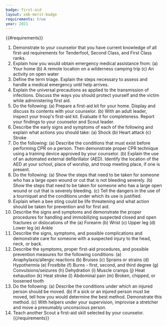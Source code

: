 ```yaml
---
badge: first-aid
layout: smb-merit-badge
requirements: true
year: 2021
---
```


{{#requirements}}
1. Demonstrate to your counselor that you have current knowledge of all first-aid requirements for Tenderfoot, Second Class, and First Class ranks.
2. Explain how you would obtain emergency medical assistance from:
    (a) Your home
    (b) A remote location on a wilderness camping trip
    (c) An activity on open water
3. Define the term triage. Explain the steps necessary to assess and handle a medical emergency until help arrives.
4. Explain the universal precautions as applied to the transmission of infections. Discuss the ways you should protect yourself and the victim while administering first aid.
5. Do the following:
    (a) Prepare a first-aid kit for your home. Display and discuss its contents with your counselor.
    (b) With an adult leader, inspect your troop's first-aid kit. Evaluate it for completeness. Report your findings to your counselor and Scout leader.
6. Describe the early signs and symptoms of each of the following and explain what actions you should take:
    (a) Shock
    (b) Heart attack
    (c) Stroke
7. Do the following:
    (a) Describe the conditions that must exist before performing CPR on a person. Then demonstrate proper CPR technique using a training device approved by your counselor.
    (b) Explain the use of an automated external defibrillator (AED). Identify the location of the AED at your school, place of worship, and troop meeting place, if one is present.
8. Do the following:
    (a) Show the steps that need to be taken for someone who has a large open wound or cut that is not bleeding severely.
    (b) Show the steps that need to be taken for someone who has a large open wound or cut that is severely bleeding.
    (c) Tell the dangers in the use of a tourniquet and the conditions under which its use is justified.
9. Explain when a bee sting could be life threatening and what action should be taken for prevention and for first aid.
10. Describe the signs and symptoms and demonstrate the proper procedures for handling and immobilizing suspected closed and open fractures or dislocations of the
    (a) Forearm
    (b) Wrist
    (c) Upper leg
    (d) Lower leg
    (e) Ankle
11. Describe the signs, symptoms, and possible complications and demonstrate care for someone with a suspected injury to the head, neck, or back.
12. Describe the symptoms, proper first-aid procedures, and possible prevention measures for the following conditions:
    (a) Anaphylaxis/allergic reactions
    (b) Bruises
    (c) Sprains or strains
    (d) Hypothermia
    (e) Frostbite
    (f) Burns - first, second, and third degree
    (g) Convulsions/seizures
    (h) Dehydration
    (i) Muscle cramps
    (j) Heat exhaustion
    (k) Heat stroke
    (l) Abdominal pain
    (m) Broken, chipped, or loosened tooth
13. Do the following:
    (a) Describe the conditions under which an injured person should be moved.
    (b) If a sick or an injured person must be moved, tell how you would determine the best method. Demonstrate this method.
    (c) With helpers under your supervision, improvise a stretcher and move a presumably unconscious person.
14. Teach another Scout a first-aid skill selected by your counselor.
{{/requirements}}
